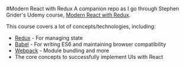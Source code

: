 #Modern React with Redux
A companion repo as I go through Stephen Grider's Udemy course, [Modern React with Redux](https://www.udemy.com/react-redux/learn/v4/overview).

This course covers a lot of concepts/technologies, including:
* [Redux](http://redux.js.org/) - For managing state
* [Babel](https://babeljs.io/) - For writing ES6 and maintaining browser compatibility
* [Webpack](https://webpack.js.org/) - Module bundling and more
* The core concepts to successfully implement UIs with React
